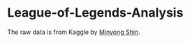 # League-of-Legends-Analysis

The raw data is from Kaggle by [Minyong Shin](https://www.kaggle.com/datasets/gyejr95/league-of-legendslol-ranked-games-2020-ver1).
